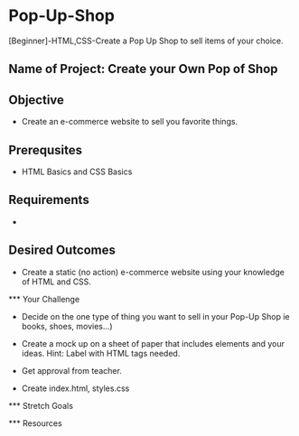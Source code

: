 # Pop-Up-Shop
[Beginner]-HTML,CSS-Create a Pop Up Shop to sell items of your choice.

## Name of Project:  Create your Own Pop of Shop

## Objective
- Create an e-commerce website to sell you favorite things.  

## Prerequsites
- HTML Basics and CSS Basics

## Requirements
- 

## Desired Outcomes
- Create a static (no action) e-commerce website using your knowledge of HTML and CSS.

*** Your Challenge
- Decide on the one type of thing you want to sell in your Pop-Up Shop ie books, shoes, movies...)
- Create a mock up on a sheet of paper that includes elements and your ideas.  Hint: Label with HTML tags needed.
- Get approval from teacher.

- Create index.html, styles.css


*** Stretch Goals

*** Resources

